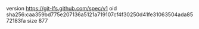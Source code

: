 version https://git-lfs.github.com/spec/v1
oid sha256:caa359bd775e207136a5121a719107cf4f30250d41fe31063504ada8572183fa
size 877
